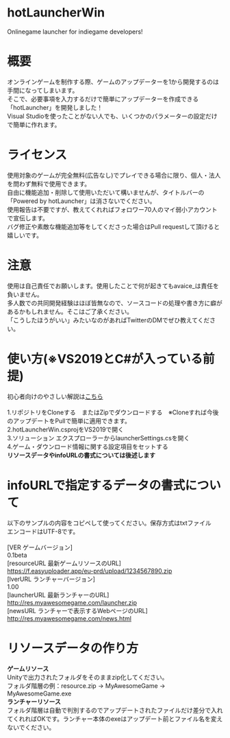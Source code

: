 # hotLauncherWin
 Onlinegame launcher for indiegame developers!
 
# 概要
 オンラインゲームを制作する際、ゲームのアップデーターを1から開発するのは手間になってしまいます。<br>
 そこで、必要事項を入力するだけで簡単にアップデーターを作成できる「hotLauncher」を開発しました！<br>
 Visual Studioを使ったことがない人でも、いくつかのパラメーターの設定だけで簡単に作れます。<br>
 
# ライセンス
 使用対象のゲームが完全無料(広告なし)でプレイできる場合に限り、個人・法人を問わず無料で使用できます。<br>
 自由に機能追加・削除して使用いただいて構いませんが、タイトルバーの「Powered by hotLauncher」は消さないでください。<br>
 使用報告は不要ですが、教えてくれればフォロワー70人のマイ弱小アカウントで宣伝します。<br>
 バグ修正や素敵な機能追加等をしてくださった場合はPull requestして頂けると嬉しいです。<br>
 
# 注意
 使用は自己責任でお願いします。使用したことで何が起きてもavaice_は責任を負いません。<br>
 多人数での共同開発経験はほぼ皆無なので、ソースコードの処理や書き方に癖があるかもしれません。そこはご了承ください。<br>
 「こうしたほうがいい」みたいなのがあればTwitterのDMでぜひ教えてください。<br>

# 使い方(※VS2019とC#が入っている前提)
初心者向けのやさしい解説は<a href="https://cho-ice.xyz/2021/03/18/%e3%80%90%e8%a9%b3%e8%aa%ac%e3%80%91hotlauncher%e3%81%ae%e4%bd%bf%e3%81%84%e6%96%b9/">こちら</a><br><br>
  1.リポジトリをCloneする　またはZipでダウンロードする　※Cloneすれば今後のアップデートをPullで簡単に適用できます。<br>
  2.hotLauncherWin.csprojをVS2019で開く<br>
  3.ソリューション エクスプローラーからlauncherSettings.csを開く<br>
  4.ゲーム・ダウンロード情報に関する設定項目をセットする<br>
  <b>リソースデータやinfoURLの書式については後述します</b>
    
# infoURLで指定するデータの書式について
 以下のサンプルの内容をコピペして使ってください。保存方式はtxtファイル　エンコードはUTF-8です。<br><br>
 \[VER ゲームバージョン\]<br>
 0.1beta<br>
 \[resourceURL 最新ゲームリソースのURL\]<br>
 https://f.easyuploader.app/eu-prd/upload/1234567890.zip<br>
 \[lverURL ランチャーバージョン\]<br>
 1.00<br>
 \[launcherURL 最新ランチャーのURL\]<br>
 http://res.myawesomegame.com/launcher.zip<br>
 \[newsURL ランチャーで表示するWebページのURL\]<br>
 http://res.myawesomegame.com/news.html<br>

# リソースデータの作り方
 <b>ゲームリソース</b><br>
 Unityで出力されたフォルダをそのままzip化してください。<br>
 フォルダ階層の例：resource.zip -> MyAwesomeGame -> MyAwesomeGame.exe<br>
 <b>ランチャーリソース</b><br>
 フォルダ階層は自動で判別するのでアップデートされたファイルだけ差分で入れてくれればOKです。ランチャー本体のexeはアップデート前とファイル名を変えないでください。<br>
